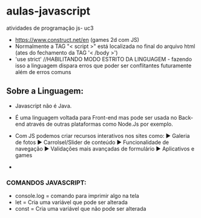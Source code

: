 # aulas-javascript
 atividades de programação js- uc3
 - https://www.construct.net/en (games 2d com JS)
 - Normalmente a TAG "< script >" está localizada no final do arquivo html (ates do fechamento da TAG '< /body >')
 - 'use strict' //HABILITANDO MODO ESTRITO DA LINGUAGEM - fazendo isso a linguagem dispara erros que poder ser conflitantes futuramente além de erros comuns



## Sobre a Linguagem:

- Javascript não é Java.
- É uma linguagem voltada para Front-end mas pode ser usada no Back-end através de outras plataformas como Node.Js por exemplo.
- Com JS podemos criar recursos interativos nos sites como:
    ► Galeria de fotos
    ► Carrolsel/Slider de conteúdo
    ► Funcionalidade de navegação
    ► Validações mais avançadas de formulário
    ► Aplicativos e games

- 

### COMANDOS JAVASCRIPT:

- console.log = comando para imprimir algo na tela
- let = Cria uma variável que pode ser alterada
- const = Cria uma variável que não pode ser alterada